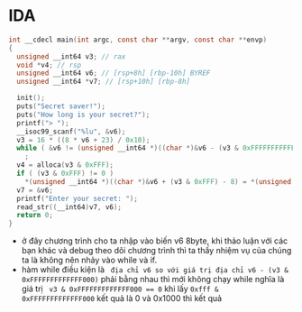 # IDA
```c
int __cdecl main(int argc, const char **argv, const char **envp)
{
  unsigned __int64 v3; // rax
  void *v4; // rsp
  unsigned __int64 v6; // [rsp+8h] [rbp-10h] BYREF
  unsigned __int64 *v7; // [rsp+10h] [rbp-8h]

  init();
  puts("Secret saver!");
  puts("How long is your secret?");
  printf("> ");
  __isoc99_scanf("%lu", &v6);
  v3 = 16 * ((8 * v6 + 23) / 0x10);
  while ( &v6 != (unsigned __int64 *)((char *)&v6 - (v3 & 0xFFFFFFFFFFFFF000LL)) )
    ;
  v4 = alloca(v3 & 0xFFF);
  if ( (v3 & 0xFFF) != 0 )
    *(unsigned __int64 *)((char *)&v6 + (v3 & 0xFFF) - 8) = *(unsigned __int64 *)((char *)&v6 + (v3 & 0xFFF) - 8);
  v7 = &v6;
  printf("Enter your secret: ");
  read_str((__int64)v7, v6);
  return 0;
}
```  
* ở đây chương trình cho ta nhập vào biến v6 8byte, khi thảo luận với các bạn khác và debug theo dõi chương trình thì ta thấy nhiệm vụ của chúng ta là không nên nhảy vào while và if.  
* hàm while điều kiện là ``` địa chỉ v6 so với giá trị địa chỉ v6 - (v3 & 0xFFFFFFFFFFFFF000)``` phải bằng nhau thì mới không chạy while nghĩa là giá trị ``` v3 & 0xFFFFFFFFFFFFF000 == 0``` khi lấy ``` 0xfff & 0xFFFFFFFFFFFFF000 ``` kết quả là 0 và 0x1000 thì kết quả 
